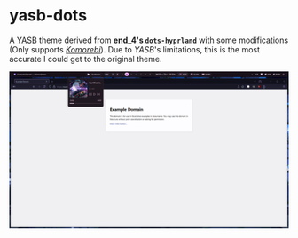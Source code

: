 # yasb-dots

A [YASB](https://github.com/amnweb/yasb) theme derived from [**end_4's `dots-hyprland`**](https://github.com/end-4/dots-hyprland) with some modifications (Only supports [*Komorebi*](https://github.com/LGUG2Z/komorebi)). Due to *YASB*'s limitations, this is the most accurate I could get to the original theme.

![Screenshot of the theme](https://github.com/lthon09/yasb-dots/blob/main/.github/screenshot.png)
